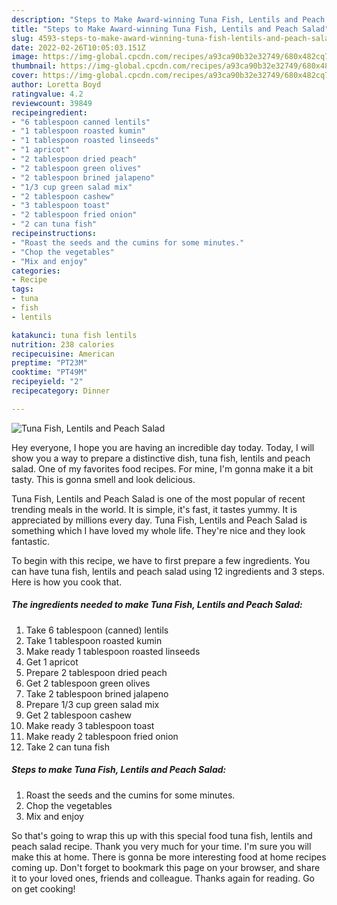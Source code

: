```yaml
---
description: "Steps to Make Award-winning Tuna Fish, Lentils and Peach Salad"
title: "Steps to Make Award-winning Tuna Fish, Lentils and Peach Salad"
slug: 4593-steps-to-make-award-winning-tuna-fish-lentils-and-peach-salad
date: 2022-02-26T10:05:03.151Z
image: https://img-global.cpcdn.com/recipes/a93ca90b32e32749/680x482cq70/tuna-fish-lentils-and-peach-salad-recipe-main-photo.jpg
thumbnail: https://img-global.cpcdn.com/recipes/a93ca90b32e32749/680x482cq70/tuna-fish-lentils-and-peach-salad-recipe-main-photo.jpg
cover: https://img-global.cpcdn.com/recipes/a93ca90b32e32749/680x482cq70/tuna-fish-lentils-and-peach-salad-recipe-main-photo.jpg
author: Loretta Boyd
ratingvalue: 4.2
reviewcount: 39849
recipeingredient:
- "6 tablespoon canned lentils"
- "1 tablespoon roasted kumin"
- "1 tablespoon roasted linseeds"
- "1 apricot"
- "2 tablespoon dried peach"
- "2 tablespoon green olives"
- "2 tablespoon brined jalapeno"
- "1/3 cup green salad mix"
- "2 tablespoon cashew"
- "3 tablespoon toast"
- "2 tablespoon fried onion"
- "2 can tuna fish"
recipeinstructions:
- "Roast the seeds and the cumins for some minutes."
- "Chop the vegetables"
- "Mix and enjoy"
categories:
- Recipe
tags:
- tuna
- fish
- lentils

katakunci: tuna fish lentils 
nutrition: 238 calories
recipecuisine: American
preptime: "PT23M"
cooktime: "PT49M"
recipeyield: "2"
recipecategory: Dinner

---
```



![Tuna Fish, Lentils and Peach Salad](https://img-global.cpcdn.com/recipes/a93ca90b32e32749/680x482cq70/tuna-fish-lentils-and-peach-salad-recipe-main-photo.jpg)

Hey everyone, I hope you are having an incredible day today. Today, I will show you a way to prepare a distinctive dish, tuna fish, lentils and peach salad. One of my favorites food recipes. For mine, I'm gonna make it a bit tasty. This is gonna smell and look delicious.



Tuna Fish, Lentils and Peach Salad is one of the most popular of recent trending meals in the world. It is simple, it's fast, it tastes yummy. It is appreciated by millions every day. Tuna Fish, Lentils and Peach Salad is something which I have loved my whole life. They're nice and they look fantastic.


To begin with this recipe, we have to first prepare a few ingredients. You can have tuna fish, lentils and peach salad using 12 ingredients and 3 steps. Here is how you cook that.

<!--inarticleads1-->

##### The ingredients needed to make Tuna Fish, Lentils and Peach Salad:

1. Take 6 tablespoon (canned) lentils
1. Take 1 tablespoon roasted kumin
1. Make ready 1 tablespoon roasted linseeds
1. Get 1 apricot
1. Prepare 2 tablespoon dried peach
1. Get 2 tablespoon green olives
1. Take 2 tablespoon brined jalapeno
1. Prepare 1/3 cup green salad mix
1. Get 2 tablespoon cashew
1. Make ready 3 tablespoon toast
1. Make ready 2 tablespoon fried onion
1. Take 2 can tuna fish




<!--inarticleads2-->

##### Steps to make Tuna Fish, Lentils and Peach Salad:

1. Roast the seeds and the cumins for some minutes.
1. Chop the vegetables
1. Mix and enjoy




So that's going to wrap this up with this special food tuna fish, lentils and peach salad recipe. Thank you very much for your time. I'm sure you will make this at home. There is gonna be more interesting food at home recipes coming up. Don't forget to bookmark this page on your browser, and share it to your loved ones, friends and colleague. Thanks again for reading. Go on get cooking!
